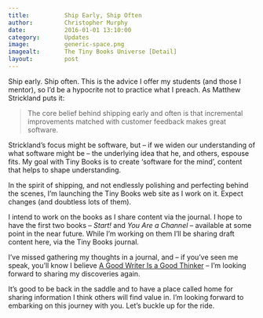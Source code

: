 ```yaml
---
title:			Ship Early, Ship Often
author:			Christopher Murphy
date:			2016-01-01 13:10:00
category: 		Updates
image:			generic-space.png
imagealt:		The Tiny Books Universe [Detail]
layout:			post
---
```



Ship early. Ship often. This is the advice I offer my students (and those I mentor), so I’d be a hypocrite not to practice what I preach. As Matthew Strickland puts it:

> The core belief behind shipping early and often is that incremental improvements matched with customer feedback makes great software.

Strickland’s focus might be software, but – if we widen our understanding of what software might be – the underlying idea that he, and others, espouse fits. My goal with Tiny Books is to create ‘software for the mind’, content that helps to shape understanding.

In the spirit of shipping, and not endlessly polishing and perfecting behind the scenes, I’m launching the Tiny Books web site as I work on it. Expect changes (and doubtless lots of them).

I intend to work on the books as I share content via the journal. I hope to have the first two books – _Start!_ and _You Are a Channel_ – available at some point in the near future. While I’m working on them I’ll be sharing draft content here, via the Tiny Books journal.

I’ve missed gathering my thoughts in a journal, and – if you’ve seen me speak, you’ll know I believe [A Good Writer Is a Good Thinker][01] – I’m looking forward to sharing my discoveries again.

It’s good to be back in the saddle and to have a place called home for sharing information I think others will find value in. I’m looking forward to embarking on this journey with you. Let’s buckle up for the ride.


[01]: https://the-pastry-box-project.net/christopher-murphy/2015-august-6 "A Good Writer Is a Good Thinker"